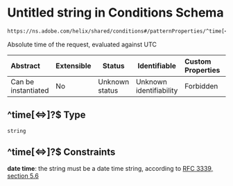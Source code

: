 # Untitled string in Conditions Schema

```txt
https://ns.adobe.com/helix/shared/conditions#/patternProperties/^time[<=>]?$
```

Absolute time of the request, evaluated against UTC


| Abstract            | Extensible | Status         | Identifiable            | Custom Properties | Additional Properties | Access Restrictions | Defined In                                                                |
| :------------------ | ---------- | -------------- | ----------------------- | :---------------- | --------------------- | ------------------- | ------------------------------------------------------------------------- |
| Can be instantiated | No         | Unknown status | Unknown identifiability | Forbidden         | Allowed               | none                | [conditions.schema.json\*](conditions.schema.json "open original schema") |

## ^time\[&lt;=>]?$ Type

`string`

## ^time\[&lt;=>]?$ Constraints

**date time**: the string must be a date time string, according to [RFC 3339, section 5.6](https://tools.ietf.org/html/rfc3339 "check the specification")
